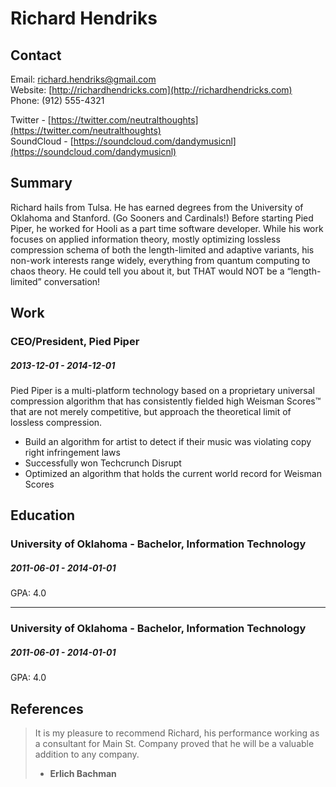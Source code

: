
# Richard Hendriks

## Contact

Email: [richard.hendriks@gmail.com](mailto:richard.hendriks@gmail.com)  
Website: [http://richardhendricks.com](http://richardhendricks.com)  
Phone: (912) 555-4321

Twitter - [https://twitter.com/neutralthoughts](https://twitter.com/neutralthoughts)  
SoundCloud - [https://soundcloud.com/dandymusicnl](https://soundcloud.com/dandymusicnl)  

## Summary

Richard hails from Tulsa. He has earned degrees from the University of Oklahoma and Stanford. (Go Sooners and Cardinals!) Before starting Pied Piper, he worked for Hooli as a part time software developer. While his work focuses on applied information theory, mostly optimizing lossless compression schema of both the length-limited and adaptive variants, his non-work interests range widely, everything from quantum computing to chaos theory. He could tell you about it, but THAT would NOT be a “length-limited” conversation!

## Work

### CEO&#x2F;President, Pied Piper
##### 2013-12-01 - 2014-12-01
Pied Piper is a multi-platform technology based on a proprietary universal compression algorithm that has consistently fielded high Weisman Scores™ that are not merely competitive, but approach the theoretical limit of lossless compression.
* Build an algorithm for artist to detect if their music was violating copy right infringement laws
* Successfully won Techcrunch Disrupt
* Optimized an algorithm that holds the current world record for Weisman Scores

## Education

### University of Oklahoma - Bachelor, Information Technology
##### 2011-06-01 - 2014-01-01

GPA: 4.0

---
### University of Oklahoma - Bachelor, Information Technology
##### 2011-06-01 - 2014-01-01

GPA: 4.0

## References
> It is my pleasure to recommend Richard, his performance working as a consultant for Main St. Company proved that he will be a valuable addition to any company. 
> - **Erlich Bachman**
